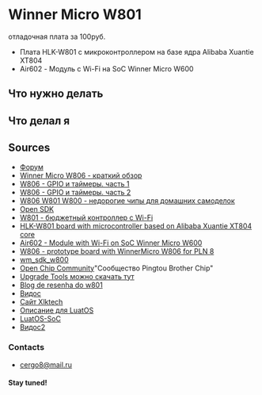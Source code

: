 # Winner Micro W801
отладочная плата за 100руб.
- Плата HLK-W801 с микроконтроллером на базе ядра Alibaba Xuantie XT804
- Air602 - Модуль с Wi-Fi на SoC Winner Micro W600


## Что нужно делать

## Что делал я

## Sources
+ [Форум](http://forum.easyelectronics.ru/viewtopic.php?f=8&t=46369)
+ [Winner Micro W806 - краткий обзор](http://we.easyelectronics.ru/part/winner-micro-w806---kratkiy-obzor.html)
+ [W806 - GPIO и таймеры. часть 1](http://we.easyelectronics.ru/part/w806-gpio-i-taymery-chast-1.html)
+ [W806 - GPIO и таймеры. часть 2](http://we.easyelectronics.ru/part/w806-gpio-i-taymery-chast-2.html)
+ [W806 W801 W800 - недорогие чипы для домашних самоделок](https://mysku.club/blog/aliexpress/91119.html)
+ [Open SDK](https://github.com/ganhailin/wm_sdk_w801)
+ [W801 - бюджетный контроллер с Wi-Fi](http://we.easyelectronics.ru/part/w801---byudzhetnyy-kontroller-s-wi-fi.html)
+ [HLK-W801 board with microcontroller based on Alibaba Xuantie XT804 core](https://www.elektroda.pl/rtvforum/viewtopic.php?p=19737769#19737769)
+ [Air602 - Module with Wi-Fi on SoC Winner Micro W600](https://www.elektroda.pl/rtvforum/topic3522087.html#17579611)
+ [W806 - prototype board with WinnerMicro W806 for PLN 8](https://www.elektroda.pl/rtvforum/topic3844867.html#19801416)
+ [wm_sdk_w800](https://github.com/List-View/wm_sdk_w800)
+ [Open Chip Community](https://occ.t-head.cn/community/download?id=575997419775328256&inviteUserId=3765369728093868032)"Сообщество Pingtou Brother Chip"
+ [Upgrade Tools можно скачать тут](http://www.isme.fun/?log=blog&id=34)
+ [Blog de resenha do w801](https://www.cnblogs.com/milton/p/15621540.html)
+ [Видос](https://www.youtube.com/watch?v=rx7GzuA42hA)
+ [Сайт Xlktech](https://h.hlktech.com/Mobile/download/fdetail/143.html)
+ [Описание для LuatOS](https://wiki.luatos.com/chips/W806.html)
+ [LuatOS-SoC](https://gitee.com/openLuat/LuatOS/releases)
+ [Видос2](https://www.youtube.com/watch?v=YaTXq1znJWc&list=RDLVrx7GzuA42hA&index=3)
### Contacts

- cergo8@mail.ru

#### Stay tuned!
